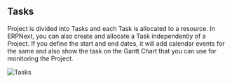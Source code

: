 ## Tasks

Project is divided into Tasks and each Task is allocated to a resource. In
ERPNext, you can also create and allocate a Task independently of a Project.
If you define the start and end dates, it will add calendar events for the
same and also show the task on the Gantt Chart that you can use for monitoring
the Project.

![Tasks](assets/erpnext_org/images/erpnext/tasks.png)


